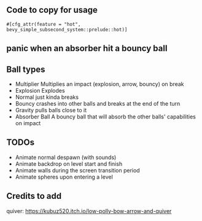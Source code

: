 ##  Code to copy for usage

```
#[cfg_attr(feature = "hot", bevy_simple_subsecond_system::prelude::hot)]
```

## panic when an absorber hit a bouncy ball

## Ball types

- Multiplier
Multiplies an impact (explosion, arrow, bouncy) on break
- Explosion
Explodes
- Normal
just kinda breaks
- Bouncy
crashes into other balls and breaks at the end of the turn
- Gravity
pulls balls close to it
- Absorber Ball
A bouncy ball that will absorb the other balls' capabilities on impact


## TODOs
- Animate normal despawn (with sounds)
- Animate backdrop on level start and finish
- Animate walls during the screen transition period
- Animate spheres upon entering a level


## Credits to add
quiver: https://kubuz520.itch.io/low-polly-bow-arrow-and-quiver
